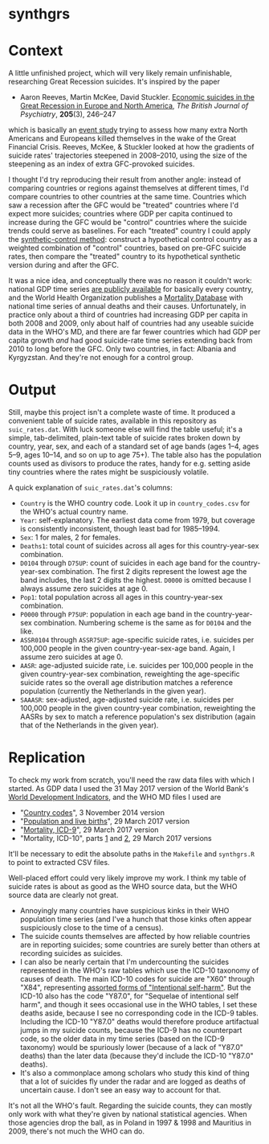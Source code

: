 synthgrs
========

# Context

A little unfinished project, which will very likely remain unfinishable, researching Great Recession suicides. It's inspired by the paper

* Aaron Reeves, Martin McKee, David Stuckler. [Economic suicides in the Great Recession in Europe and North America](http://bjp.rcpsych.org/content/205/3/246), *The British Journal of Psychiatry*, **205**(3), 246&ndash;247

which is basically an [event study](https://en.wikipedia.org/wiki/Event_study) trying to assess how many extra North Americans and Europeans killed themselves in the wake of the Great Financial Crisis.
Reeves, McKee, &amp; Stuckler looked at how the gradients of suicide rates' trajectories steepened in 2008&ndash;2010, using the size of the steepening as an index of extra GFC-provoked suicides.

I thought I'd try reproducing their result from another angle: instead of comparing countries or regions against themselves at different times, I'd compare countries to other countries at the same time.
Countries which saw a recession after the GFC would be "treated" countries where I'd expect more suicides; countries where GDP per capita continued to increase during the GFC would be "control" countries where the suicide trends could serve as baselines.
For each "treated" country I could apply the [synthetic-control method](https://en.wikipedia.org/wiki/Synthetic_control_method): construct a hypothetical control country as a weighted combination of "control" countries, based on pre-GFC suicide rates, then compare the "treated" country to its hypothetical synthetic version during and after the GFC.

It was a nice idea, and conceptually there was no reason it couldn't work: national GDP time series [are publicly available](http://databank.worldbank.org/data/download/WDI_csv.zip) for basically every country, and the World Health Organization publishes a [Mortality Database](http://www.who.int/healthinfo/statistics/mortality_rawdata/en/) with national time series of annual deaths and their causes.
Unfortunately, in practice only about a third of countries had increasing GDP per capita in both 2008 and 2009, only about half of countries had any useable suicide data in the WHO's MD, and there are far fewer countries which had GDP per capita growth *and* had good suicide-rate time series extending back from 2010 to long before the GFC.
Only two countries, in fact: Albania and Kyrgyzstan.
And they're not enough for a control group.

# Output

Still, maybe this project isn't a complete waste of time.
It produced a convenient table of suicide rates, available in this repository as `suic_rates.dat`.
With luck someone else will find the table useful; it's a simple, tab-delimited, plain-text table of suicide rates broken down by country, year, sex, and each of a standard set of age bands (ages 1&ndash;4, ages 5&ndash;9, ages 10&ndash;14, and so on up to age 75+).
The table also has the population counts used as divisors to produce the rates, handy for e.g. setting aside tiny countries where the rates might be suspiciously volatile.

A quick explanation of `suic_rates.dat`'s columns:

* `Country` is the WHO country code. Look it up in `country_codes.csv` for the WHO's actual country name.
* `Year`: self-explanatory. The earliest data come from 1979, but coverage is consistently inconsistent, though least bad for 1985&ndash;1994.
* `Sex`: 1 for males, 2 for females.
* `Deaths1`: total count of suicides across all ages for this country-year-sex combination.
* `D0104` through `D75UP`: count of suicides in each age band for the country-year-sex combination. The first 2 digits represent the lowest age the band includes, the last 2 digits the highest. `D0000` is omitted because I always assume zero suicides at age 0.
* `Pop1`: total population across all ages in this country-year-sex combination.
* `P0000` through `P75UP`: population in each age band in the country-year-sex combination. Numbering scheme is the same as for `D0104` and the like.
* `ASSR0104` through `ASSR75UP`: age-specific suicide rates, i.e. suicides per 100,000 people in the given country-year-sex-age band. Again, I assume zero suicides at age 0.
* `AASR`: age-adjusted suicide rate, i.e. suicides per 100,000 people in the given country-year-sex combination, reweighting the age-specific suicide rates so the overall age distribution matches a reference population (currently the Netherlands in the given year).
* `SAAASR`: sex-adjusted, age-adjusted suicide rate, i.e. suicides per 100,000 people in the given country-year combination, reweighting the AASRs by sex to match a reference population's sex distribution (again that of the Netherlands in the given year).

# Replication

To check my work from scratch, you'll need the raw data files with which I started.
As GDP data I used the 31 May 2017 version of the World Bank's [World Development Indicators](http://data.worldbank.org/data-catalog/world-development-indicators), and the WHO MD files I used are

* "[Country codes](http://www.who.int/entity/healthinfo/statistics/country_codes.zip?ua=1)", 3 November 2014 version
* "[Population and live births](http://www.who.int/entity/healthinfo/Pop.zip?ua=1)", 29 March 2017 version
* "[Mortality, ICD-9](http://www.who.int/entity/healthinfo/statistics/morticd9.zip?ua=1)", 29 March 2017 version
* "Mortality, ICD-10", parts [1](http://www.who.int/entity/healthinfo/statistics/Morticd10_part1.zip?ua=1) and [2](http://www.who.int/entity/healthinfo/statistics/Morticd10_part2.zip?ua=1), 29 March 2017 versions

It'll be necessary to edit the absolute paths in the `Makefile` and `synthgrs.R` to point to extracted CSV files.

Well-placed effort could very likely improve my work.
I think my table of suicide rates is about as good as the WHO source data, but the WHO source data are clearly not great.

* Annoyingly many countries have suspicious kinks in their WHO population time series (and I've a hunch that those kinks often appear suspiciously close to the time of a census).
* The suicide counts themselves are affected by how reliable countries are in reporting suicides; some countries are surely better than others at recording suicides as suicides.
* I can also be nearly certain that I'm undercounting the suicides represented in the WHO's raw tables which use the ICD-10 taxonomy of causes of death. The main ICD-10 codes for suicide are "X60" through "X84", representing [assorted forms of "Intentional self-harm"](http://apps.who.int/classifications/apps/icd/icd10online2003/fr-icd.htm?gx60.htm+). But the ICD-10 also has the code "Y87.0", for "Sequelae of intentional self harm", and though it sees occasional use in the WHO tables, I set these deaths aside, because I see no corresponding code in the ICD-9 tables. Including the ICD-10 "Y87.0" deaths would therefore produce artifactual jumps in my suicide counts, because the ICD-9 has no counterpart code, so the older data in my time series (based on the ICD-9 taxonomy) would be spuriously lower (because of a lack of "Y87.0" deaths) than the later data (because they'd include the ICD-10 "Y87.0" deaths).
* It's also a commonplace among scholars who study this kind of thing that a lot of suicides fly under the radar and are logged as deaths of uncertain cause. I don't see an easy way to account for that.

It's not all the WHO's fault.
Regarding the suicide counts, they can mostly only work with what they're given by national statistical agencies.
When those agencies drop the ball, as in Poland in 1997 &amp; 1998 and Mauritius in 2009, there's not much the WHO can do.
